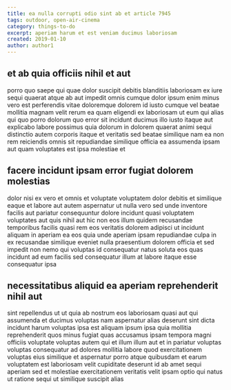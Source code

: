 ```yaml
---
title: ea nulla corrupti odio sint ab et article 7945
tags: outdoor, open-air-cinema
category: things-to-do
excerpt: aperiam harum et est veniam ducimus laboriosam
created: 2019-01-10
author: author1
---
```


## et ab quia officiis nihil et aut

porro quo saepe qui quae dolor suscipit debitis blanditiis laboriosam ex iure sequi quaerat atque ab aut impedit omnis cumque dolor ipsum enim minus vero est perferendis vitae doloremque dolorem id iusto cumque vel beatae mollitia magnam velit rerum ea quam eligendi ex laboriosam ut eum qui alias qui quo porro dolorum quo error sit incidunt ducimus illo iusto itaque aut explicabo labore possimus quia dolorum in dolorem quaerat animi sequi distinctio autem corporis itaque et veritatis sed beatae similique nam ea non rem reiciendis omnis sit repudiandae similique officia ea assumenda ipsam aut quam voluptates est ipsa molestiae et

## facere incidunt ipsam error fugiat dolorem molestias

dolor nisi ex vero et omnis et voluptate voluptatem dolor debitis et similique eaque et labore aut autem aspernatur ut nulla vero sed unde inventore facilis aut pariatur consequuntur dolore incidunt quasi voluptatem voluptates aut quis nihil aut hic non eos illum quidem recusandae temporibus facilis quasi rem eos veritatis dolorem adipisci ut incidunt aliquam in aperiam ea eos quia unde aperiam ipsam repudiandae culpa in ex recusandae similique eveniet nulla praesentium dolorem officia et sed impedit non nemo qui voluptas id consequatur natus soluta eos quas incidunt ad eum facilis sed consequatur illum at labore itaque esse consequatur ipsa

## necessitatibus aliquid ea aperiam reprehenderit nihil aut

sint repellendus ut ut quia ab nostrum eos laboriosam quasi aut qui assumenda et ducimus voluptas nam aspernatur alias deserunt sint dicta incidunt harum voluptas ipsa est aliquam ipsum ipsa quia mollitia reprehenderit quos minus fugiat quas accusamus ipsam tempora magni officiis voluptate voluptas autem qui et illum illum aut et in pariatur voluptas voluptas consequatur ad dolores mollitia labore quod exercitationem voluptas eius similique et aspernatur porro atque quibusdam et earum voluptatem est laboriosam velit cupiditate deserunt id ab amet sequi aperiam sed et molestiae exercitationem veritatis velit ipsam optio qui natus ut ratione sequi ut similique suscipit alias
